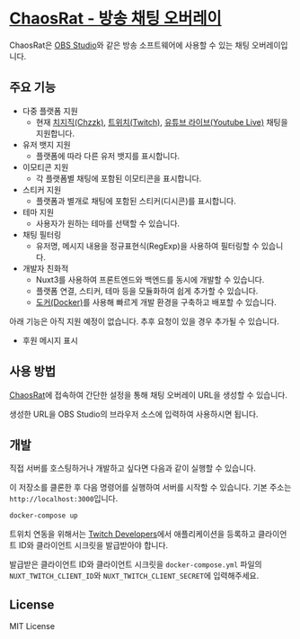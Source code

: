 # [ChaosRat - 방송 채팅 오버레이](https://chaosrat.update.sh/)

ChaosRat은 [OBS Studio](https://obsproject.com/)와 같은 방송 소프트웨어에 사용할 수 있는 채팅 오버레이입니다.

## 주요 기능

- 다중 플랫폼 지원
  - 현재 [치지직(Chzzk)](https://chzzk.naver.com/), [트위치(Twitch)](https://www.twitch.tv/), [유튜브 라이브(Youtube Live)](https://www.youtube.com/live) 채팅을 지원합니다.
- 유저 뱃지 지원
  - 플랫폼에 따라 다른 유저 뱃지를 표시합니다.
- 이모티콘 지원
  - 각 플랫폼별 채팅에 포함된 이모티콘을 표시합니다.
- 스티커 지원
  - 플랫폼과 별개로 채팅에 포함된 스티커(디시콘)를 표시합니다.
- 테마 지원
  - 사용자가 원하는 테마를 선택할 수 있습니다.
- 채팅 필터링
  - 유저명, 메시지 내용을 정규표현식(RegExp)을 사용하여 필터링할 수 있습니다.
- 개발자 친화적
  - Nuxt3를 사용하여 프론트엔드와 백엔드를 동시에 개발할 수 있습니다.
  - 플랫폼 연결, 스티커, 테마 등을 모듈화하여 쉽게 추가할 수 있습니다.
  - [도커(Docker)](https://www.docker.com/)를 사용해 빠르게 개발 환경을 구축하고 배포할 수 있습니다.

아래 기능은 아직 지원 예정이 없습니다. 추후 요청이 있을 경우 추가될 수 있습니다.

- 후원 메시지 표시

## 사용 방법

[ChaosRat](https://chaosrat.update.sh/)에 접속하여 간단한 설정을 통해 채팅 오버레이 URL을 생성할 수 있습니다.

생성한 URL을 OBS Studio의 브라우저 소스에 입력하여 사용하시면 됩니다.

## 개발

직접 서버를 호스팅하거나 개발하고 싶다면 다음과 같이 실행할 수 있습니다.

이 저장소를 클론한 후 다음 명령어를 실행하여 서버를 시작할 수 있습니다.
기본 주소는 `http://localhost:3000`입니다.

```bash
docker-compose up
```

트위치 연동을 위해서는 [Twitch Developers](https://dev.twitch.tv/)에서 애플리케이션을 등록하고 클라이언트 ID와 클라이언트 시크릿을 발급받아야 합니다.

발급받은 클라이언트 ID와 클라이언트 시크릿을 `docker-compose.yml` 파일의 `NUXT_TWITCH_CLIENT_ID`와 `NUXT_TWITCH_CLIENT_SECRET`에 입력해주세요.

## License

MIT License
